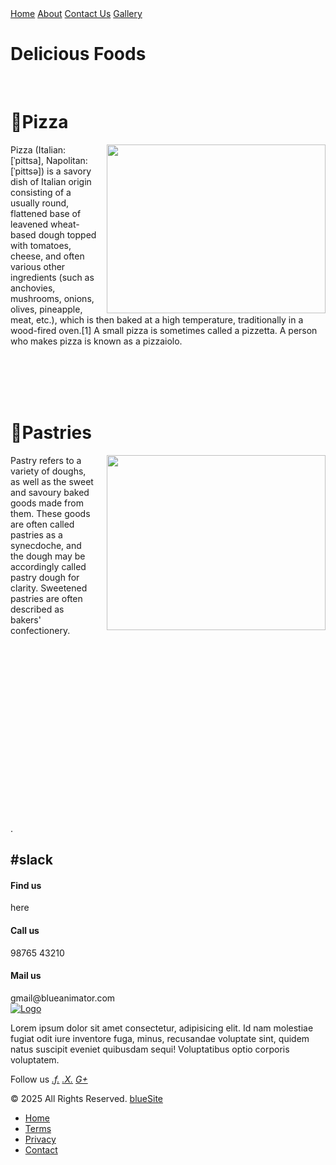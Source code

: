 <!DOCTYPE html>
<html lang="en">
<head>
    <meta charset="UTF-8">
    <meta name="viewport" content="width=device-width, initial-scale=1.0">
    <title>Document</title>
    <link rel="stylesheet" href="style.css">
</head>
<body>
    <div class="topnav">
        <a class="active" href="index.html">Home</a>
        <a href="about.html">About</a>
        <a href="contactme.html">Contact Us</a>   
        <a href="gallery.html">Gallery</a>
      </div>
      <h1>Delicious Foods</h1>
      <br>
      <h1>💠Pizza</h1>
    <p>
        <img src="Screenshot 2025-01-31 185348.png" style="width:350px;height:270px;float: right; margin-left:15px;">  
 
Pizza (Italian: [ˈpittsa], Napolitan: [ˈpittsə]) is a savory dish of Italian origin consisting of a usually round, flattened base of leavened wheat-based dough topped with tomatoes, cheese, and often various other ingredients (such as anchovies, mushrooms, onions, olives, pineapple, meat, etc.), which is then baked at a high temperature, traditionally in a wood-fired oven.[1] A small pizza is sometimes called a pizzetta. A person who makes pizza is known as a pizzaiolo.
    </p>
    <br><br> <br><br>
    <h1>💠Pastries</h1>
   <p style="margin-bottom: 300px;">
    <img src="Screenshot 2025-01-31 185621.png" style="width:350px; height:280px; float:right; margin-left:20px;">
    Pastry refers to a variety of doughs, as well as the sweet and savoury baked goods made from them. These goods are often called pastries as a synecdoche, and the dough may be accordingly called pastry dough for clarity. Sweetened pastries are often described as bakers' confectionery.
   </p>
   .
    <footer class="footer-section">
        <h2>#slack</h2>
        <div class="footer-cta">
            <div class="single-cta">
                <i class="fas fa-map-marker-alt"></i>
                <div class="cta-text">
                    <h4>Find us</h4>
                    <span>here </span>
                </div>
            </div>
            <div class="single-cta">
                <i class="fas fa-phone"></i>
                <div class="cta-text">
                    <h4>Call us</h4>
                    <span>98765 43210</span>
                </div>
            </div>
            <div class="single-cta">
                <i class="far fa-envelope"></i>
                <div class="cta-text">
                    <h4>Mail us</h4>
                    <span>gmail@blueanimator.com</span>
                </div>
            </div>
        </div>
        <div class="footer-content">
            <div class="footer-logo">
                <a href="#"><img src="https://images.unsplash.com/photo-1496200186974-4293800e2c20?q=80&w=1932&auto=format&fit=crop&ixlib=rb-4.0.3&ixid=M3wxMjA3fDB8MHxwaG90by1wYWdlfHx8fGVufDB8fHx8fA%3D%3D" alt="Logo"></a>
            </div>
            <div class="footer-text">
                <p>Lorem ipsum dolor sit amet consectetur, adipisicing elit. Id nam molestiae fugiat odit iure inventore fuga, minus, recusandae voluptate sint, quidem natus suscipit eveniet quibusdam sequi! Voluptatibus optio corporis voluptatem.</p>
            </div>
            <div class="footer-social-icon">
                <span>Follow us</span>
                <a href="#"><i class="fab fa-facebook-f facebook-bg">.f.</i></a>
                <a href="#"><i class="fab fa-twitter twitter-bg">.X.</i></a>
                <a href="#"><i class="fab fa-google-plus-g google-bg">G+</i></a>
            </div>
        </div>
    </footer>
    <div class="copyright-area">
        <p>&copy; 2025 All Rights Reserved. <a href="#">blueSite</a></p>
        <ul class="footer-menu">
            <li><a href="#">Home</a></li>
            <li><a href="#">Terms</a></li>
            <li><a href="#">Privacy</a></li>
            <li><a href="#">Contact</a></li>
        </ul>
    </div>
</body>
</html>
